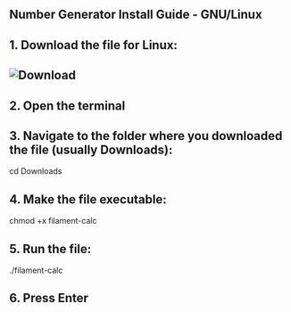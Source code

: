 ## Number Generator Install Guide - GNU/Linux

## 1. Download the file for Linux:
## ![Download](https://github.com/cybergas123/filament-calc/raw/main/filament-calc)

## 2. Open the terminal

## 3. Navigate to the folder where you downloaded the file (usually Downloads):
cd Downloads

## 4. Make the file executable:
chmod +x filament-calc

## 5. Run the file:
./filament-calc

## 6. Press Enter

